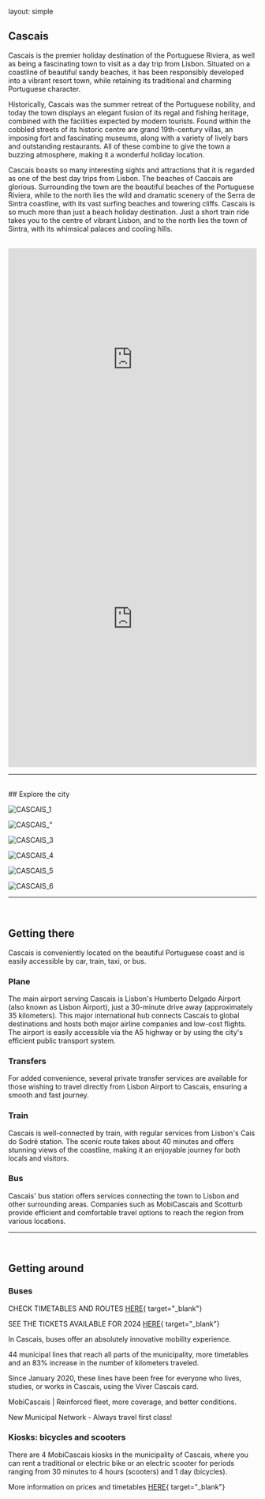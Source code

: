layout: simple

## Cascais

[//]: # (In this second edition, we had a record number of submissions: 113. 🎉)

[//]: # ()

[//]: # (Please check the current Schedule.)

[//]: # ()

[//]: # (The conference talks & workshops will take place from 9:00 AM to 6:30 PM, September 7, 8, and 9.)

Cascais is the premier holiday destination of the Portuguese Riviera, as well as being a fascinating town to visit as a day trip from Lisbon.
Situated on a coastline of beautiful sandy beaches, it has been responsibly developed into a vibrant resort town, while retaining its traditional and charming Portuguese character.

Historically, Cascais was the summer retreat of the Portuguese nobility, and today the town displays an elegant fusion of its regal and fishing heritage, combined with the facilities expected by modern tourists.
Found within the cobbled streets of its historic centre are grand 19th-century villas, an imposing fort and fascinating museums, along with a variety of lively bars and outstanding restaurants. All of these combine to give the town a buzzing atmosphere, making it a wonderful holiday location.

Cascais boasts so many interesting sights and attractions that it is regarded as one of the best day trips from Lisbon.
The beaches of Cascais are glorious. Surrounding the town are the beautiful beaches of the Portuguese Riviera, while to the north lies the wild and dramatic scenery of the Serra de Sintra coastline, with its vast surfing beaches and towering cliffs.
Cascais is so much more than just a beach holiday destination. Just a short train ride takes you to the centre of vibrant Lisbon, and to the north lies the town of Sintra, with its whimsical palaces and cooling hills.

<br>
<iframe style="width:100%;" src="https://www.google.com/maps/embed?pb=!1m18!1m12!1m3!1d24904.961932809776!2d-9.468362928185886!3d38.715048278573086!2m3!1f0!2f0!3f0!3m2!1i1024!2i768!4f13.1!3m3!1m2!1s0xd1ec47379b79a97%3A0x870d3b7e1807bbc2!2sCascais!5e0!3m2!1spt-PT!2spt!4v1739133306493!5m2!1spt-PT!2spt" width="600" height="450" style="border:0;" frameborder="0" scrolling="no" marginheight="0" marginwidth="0" loading="lazy" referrerpolicy="no-referrer-when-downgrade"></iframe>
<iframe width="560" height="600" style="width: 100%" src="https://www.youtube.com/embed/gbc1CzHKuKU?si=2NZQJ9dmkk8H15OP" title="YouTube video player" frameborder="0" allow="accelerometer; autoplay; clipboard-write; encrypted-media; gyroscope; picture-in-picture; web-share" referrerpolicy="strict-origin-when-cross-origin" allowfullscreen></iframe>
<hr class="green-line">
<br>
## Explore the city
<div class="swiper-buttons d-none d-sm-block">

<div class="swiper-button-prev"></div>

<div class="swiper-button-next"></div>

</div>

<div markdown="1" class="swiper">

<div markdown="1" class="col-12 swiper-wrapper">

<div markdown="1" class="swiper-slide">

![CASCAIS_1](/static/images/cascais/cascais_1.jpg)

</div>

<div markdown="1" class="swiper-slide">

![CASCAIS_"](/static/images/cascais/cascais_2.jpg)

</div>

<div markdown="1" class="swiper-slide">

![CASCAIS_3](/static/images/cascais/cascais_3.jpg)

</div>

<div markdown="1" class="swiper-slide">

![CASCAIS_4](/static/images/cascais/cascais_4.jpg)

</div>

<div markdown="1" class="swiper-slide">

![CASCAIS_5](/static/images/cascais/cascais_5.jpg)

</div>

<div markdown="1" class="swiper-slide">

![CASCAIS_6](/static/images/cascais/cascais_6.jpg)

</div>
</div>

</div>

<script>
  window.addEventListener("DOMContentLoaded", function(){
    const swiper = new Swiper('.swiper', {
      slidesPerView: "auto",
      grabCursor: true,
    loop: true,
      navigation: {
      nextEl: '.swiper-button-next',
      prevEl: '.swiper-button-prev',
  },
    });
  });
</script>
<hr class="blue-line">
<br>

## Getting there
Cascais is conveniently located on the beautiful Portuguese coast and is easily accessible by car, train, taxi, or bus.

### Plane

The main airport serving Cascais is Lisbon's Humberto Delgado Airport (also known as Lisbon Airport), just a 30-minute drive away (approximately 35 kilometers). This major international hub connects Cascais to global destinations and hosts both major airline companies and low-cost flights. The airport is easily accessible via the A5 highway or by using the city's efficient public transport system.

### Transfers

For added convenience, several private transfer services are available for those wishing to travel directly from Lisbon Airport to Cascais, ensuring a smooth and fast journey.

### Train

Cascais is well-connected by train, with regular services from Lisbon's Cais do Sodré station. The scenic route takes about 40 minutes and offers stunning views of the coastline, making it an enjoyable journey for both locals and visitors.

### Bus

Cascais' bus station offers services connecting the town to Lisbon and other surrounding areas. Companies such as MobiCascais and Scotturb provide efficient and comfortable travel options to reach the region from various locations.
<br>
<hr class="green-line">
<br>

## Getting around
### Buses
CHECK TIMETABLES AND ROUTES [HERE](https://mobi.cascais.pt/geral/nova-rede-municipal-horarios-percursos-das-linhas-municipais){ target="_blank"}

SEE THE TICKETS AVAILABLE FOR 2024 [HERE](https://mobi.cascais.pt/geral/titulos-disponiveis-para-2024){ target="_blank"}

In Cascais, buses offer an absolutely innovative mobility experience.

44 municipal lines that reach all parts of the municipality, more timetables and an 83% increase in the number of kilometers traveled.

Since January 2020, these lines have been free for everyone who lives, studies, or works in Cascais, using the Viver Cascais card.

MobiCascais | Reinforced fleet, more coverage, and better conditions.

New Municipal Network - Always travel first class!

### Kiosks: bicycles and scooters
There are 4 MobiCascais kiosks in the municipality of Cascais, where you can rent a traditional or electric bike or an electric scooter for periods ranging from 30 minutes to 4 hours (scooters) and 1 day (bicycles). 

More information on prices and timetables [HERE](https://mobi.cascais.pt/geral/quiosques-mobicascais){ target="_blank"}
<br>
